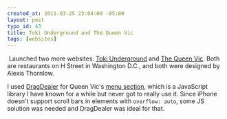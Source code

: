 ```yaml
--- 
created_at: 2011-03-25 23:04:00 -05:00
layout: post
typo_id: 43
title: Toki Underground and The Queen Vic
tags: [websites]
---
```

<p>&nbsp;Launched two more websites: <a href="http://tokiunderground.com/">Toki Underground</a> and <a href="http://thequeenvicdc.com/">The Queen Vic</a>. Both are restaurants on H Street in Washington D.C., and both were designed by Alexis Thornlow.</p>
<p>I used <a href="http://blog.ovidiu.ch/dragdealer-js">DragDealer</a>&nbsp;for Queen Vic's <a href="http://www.thequeenvicdc.com/menus/dinner-menu/">menu section</a>, which is a JavaScript library I have known for a while but never got to really use it. Since iPhone doesn't support scroll bars in elements with <code>overflow: auto</code>, some JS solution was needed and DragDealer was ideal for that.</p>
